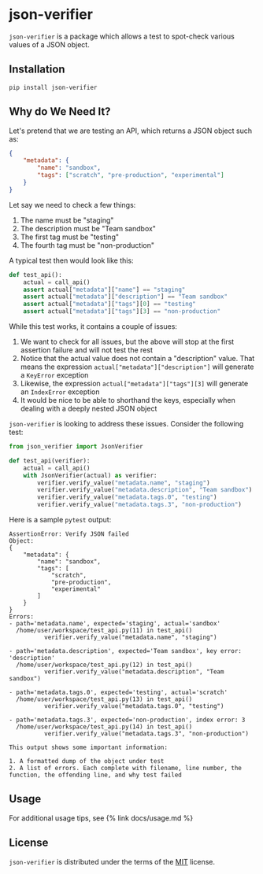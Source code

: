 # json-verifier

`json-verifier` is a package which allows a test to spot-check various values of a JSON object. 

## Installation

```console
pip install json-verifier
```

## Why do We Need It?

Let's pretend that we are testing an API, which returns a JSON object such as:

```json
{
    "metadata": {
        "name": "sandbox",
        "tags": ["scratch", "pre-production", "experimental"]
    }
}
```

Let say we need to check a few things:

1. The name must be "staging"
2. The description must be "Team sandbox"
3. The first tag must be "testing"
4. The fourth tag must be "non-production"

A typical test then would look like this:

```python
def test_api():
    actual = call_api()
    assert actual["metadata"]["name"] == "staging"
    assert actual["metadata"]["description"] == "Team sandbox"
    assert actual["metadata"]["tags"][0] == "testing"
    assert actual["metadata"]["tags"][3] == "non-production"
```

While this test works, it contains a couple of issues:

1. We want to check for all issues, but the above will stop at the first assertion failure and will not test the rest
2. Notice that the actual value does not contain a "description" value. That means the expression `actual["metadata"]["description"]` will generate a `KeyError` exception
3. Likewise, the expression `actual["metadata"]["tags"][3]` will generate an `IndexError` exception
4. It would be nice to be able to shorthand the keys, especially when dealing with a deeply nested JSON object

`json-verifier` is looking to address these issues. Consider the following test:

```python
from json_verifier import JsonVerifier

def test_api(verifier):
    actual = call_api()
    with JsonVerifier(actual) as verifier:
        verifier.verify_value("metadata.name", "staging")
        verifier.verify_value("metadata.description", "Team sandbox")
        verifier.verify_value("metadata.tags.0", "testing")
        verifier.verify_value("metadata.tags.3", "non-production")
```

Here is a sample `pytest` output:

```none
AssertionError: Verify JSON failed
Object:
{
    "metadata": {
        "name": "sandbox",
        "tags": [
            "scratch",
            "pre-production",
            "experimental"
        ]
    }
}
Errors:
- path='metadata.name', expected='staging', actual='sandbox'
  /home/user/workspace/test_api.py(11) in test_api()
          verifier.verify_value("metadata.name", "staging")

- path='metadata.description', expected='Team sandbox', key error: 'description'
  /home/user/workspace/test_api.py(12) in test_api()
          verifier.verify_value("metadata.description", "Team sandbox")

- path='metadata.tags.0', expected='testing', actual='scratch'
  /home/user/workspace/test_api.py(13) in test_api()
          verifier.verify_value("metadata.tags.0", "testing")

- path='metadata.tags.3', expected='non-production', index error: 3
  /home/user/workspace/test_api.py(14) in test_api()
          verifier.verify_value("metadata.tags.3", "non-production")

This output shows some important information:

1. A formatted dump of the object under test
2. A list of errors. Each complete with filename, line number, the function, the offending line, and why test failed
```

## Usage

For additional usage tips, see {% link docs/usage.md %}

## License

`json-verifier` is distributed under the terms of the [MIT](https://spdx.org/licenses/MIT.html) license.
